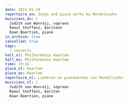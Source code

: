 ```yaml
---
date: 2021-01-24
repertoire_en: Songs and piano works by Mendelssohn
musicians_en: |
  Judith van Wanroij, soprano
  Raoul Steffani, baritone
  Daan Boertien, piano
in_archive: true
cancelled: true
tags:
  - concerts
hall_nl: Philharmonie Haarlem
hall_en: Philharmonie Haarlem
time: 19:15
place_nl: Haarlem
place_en: Haarlem
repertoire_nl: Liederen en pianowerken van Mendelssohn
musicians_nl: |
  Judith van Wanroij, sopraan
  Raoul Steffani, bariton
  Daan Boertien, piano
---
```

